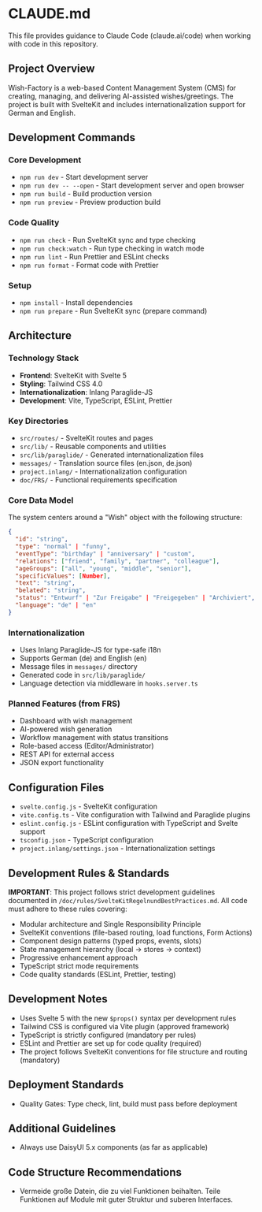 # CLAUDE.md

This file provides guidance to Claude Code (claude.ai/code) when working with code in this repository.

## Project Overview

Wish-Factory is a web-based Content Management System (CMS) for creating, managing, and delivering AI-assisted wishes/greetings. The project is built with SvelteKit and includes internationalization support for German and English.

## Development Commands

### Core Development

- `npm run dev` - Start development server
- `npm run dev -- --open` - Start development server and open browser
- `npm run build` - Build production version
- `npm run preview` - Preview production build

### Code Quality

- `npm run check` - Run SvelteKit sync and type checking
- `npm run check:watch` - Run type checking in watch mode
- `npm run lint` - Run Prettier and ESLint checks
- `npm run format` - Format code with Prettier

### Setup

- `npm install` - Install dependencies
- `npm run prepare` - Run SvelteKit sync (prepare command)

## Architecture

### Technology Stack

- **Frontend**: SvelteKit with Svelte 5
- **Styling**: Tailwind CSS 4.0
- **Internationalization**: Inlang Paraglide-JS
- **Development**: Vite, TypeScript, ESLint, Prettier

### Key Directories

- `src/routes/` - SvelteKit routes and pages
- `src/lib/` - Reusable components and utilities
- `src/lib/paraglide/` - Generated internationalization files
- `messages/` - Translation source files (en.json, de.json)
- `project.inlang/` - Internationalization configuration
- `doc/FRS/` - Functional requirements specification

### Core Data Model

The system centers around a "Wish" object with the following structure:

```json
{
  "id": "string",
  "type": "normal" | "funny",
  "eventType": "birthday" | "anniversary" | "custom",
  "relations": ["friend", "family", "partner", "colleague"],
  "ageGroups": ["all", "young", "middle", "senior"],
  "specificValues": [Number],
  "text": "string",
  "belated": "string",
  "status": "Entwurf" | "Zur Freigabe" | "Freigegeben" | "Archiviert",
  "language": "de" | "en"
}
```

### Internationalization

- Uses Inlang Paraglide-JS for type-safe i18n
- Supports German (de) and English (en)
- Message files in `messages/` directory
- Generated code in `src/lib/paraglide/`
- Language detection via middleware in `hooks.server.ts`

### Planned Features (from FRS)

- Dashboard with wish management
- AI-powered wish generation
- Workflow management with status transitions
- Role-based access (Editor/Administrator)
- REST API for external access
- JSON export functionality

## Configuration Files

- `svelte.config.js` - SvelteKit configuration
- `vite.config.ts` - Vite configuration with Tailwind and Paraglide plugins
- `eslint.config.js` - ESLint configuration with TypeScript and Svelte support
- `tsconfig.json` - TypeScript configuration
- `project.inlang/settings.json` - Internationalization settings

## Development Rules & Standards

**IMPORTANT**: This project follows strict development guidelines documented in `/doc/rules/SvelteKitRegelnundBestPractices.md`. All code must adhere to these rules covering:

- Modular architecture and Single Responsibility Principle
- SvelteKit conventions (file-based routing, load functions, Form Actions)
- Component design patterns (typed props, events, slots)
- State management hierarchy (local → stores → context)
- Progressive enhancement approach
- TypeScript strict mode requirements
- Code quality standards (ESLint, Prettier, testing)

## Development Notes

- Uses Svelte 5 with the new `$props()` syntax per development rules
- Tailwind CSS is configured via Vite plugin (approved framework)
- TypeScript is strictly configured (mandatory per rules)
- ESLint and Prettier are set up for code quality (required)
- The project follows SvelteKit conventions for file structure and routing (mandatory)

## Deployment Standards

- Quality Gates: Type check, lint, build must pass before deployment

## Additional Guidelines

- Always use DaisyUI 5.x components (as far as applicable)

## Code Structure Recommendations

- Vermeide große Datein, die zu viel Funktionen beihalten. Teile Funktionen auf Module mit guter Struktur und suberen Interfaces.
